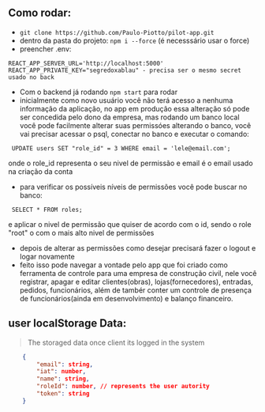 ## Como rodar:

- ``git clone https://github.com/Paulo-Piotto/pilot-app.git``
 - dentro da pasta do projeto: ``npm i --force`` 
 (é necesssário usar o force)
 - preencher .env:
  ```
REACT_APP_SERVER_URL='http://localhost:5000'
REACT_APP_PRIVATE_KEY="segredoxablau" - precisa ser o mesmo secret usado no back
```
 
 - Com o backend já rodando `npm start` para rodar
 - inicialmente como novo usuário você não terá acesso a nenhuma informação da aplicação, no app em produção essa alteração só pode ser concedida pelo dono da empresa, mas rodando um banco local você pode facilmente alterar suas permissóes alterando o banco, você vai precisar acessar o psql, conectar no banco e executar o comando:
```
 UPDATE users SET "role_id" = 3 WHERE email = 'lele@email.com';
```
  onde o role_id representa o seu nivel de permissão e email é o email usado na criação da conta
- para verificar os possíveis níveis de permissões você pode buscar no banco: 
```
 SELECT * FROM roles;
```
 e aplicar o nivel de permissão que quiser de acordo com o id, sendo o role "root" o com o mais alto nivel de permissões
- depois de alterar as permissões como desejar precisará fazer o logout e logar novamente
- feito isso pode navegar a vontade pelo app que foi criado como ferramenta de controle para uma empresa de construção civil, nele você registrar, apagar e editar clientes(obras), lojas(fornecedores), entradas, pedidos, funcionários, além de tambér conter um controle de presença de funcionários(ainda em desenvolvimento) e balanço financeiro. 


## user localStorage Data: 
 >  The storaged data once client its logged in the system
```json
    {
        "email": string,
        "iat": number,
        "name": string,
        "roleId": number, // represents the user autority
        "token": string
    }
```
